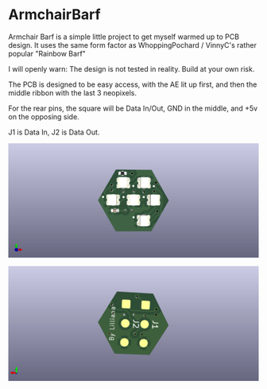 # ArmchairBarf


Armchair Barf is a simple little project to get myself warmed up to PCB design. It uses the same form factor as WhoppingPochard / VinnyC's rather popular "Rainbow Barf"

I will openly warn: The design is not tested in reality. Build at your own risk.

The PCB is designed to be easy access, with the AE lit up first, and then the middle ribbon with the last 3 neopixels.


For the rear pins, the square will be Data In/Out, GND in the middle, and +5v on the opposing side.


J1 is Data In, J2 is Data Out.


![Front of the PCB](Renders/ArmchairBarfFront.png?raw=true "Front")


![Back of the PCB](Renders/ArmchairBarfBack.png?raw=true "Front")


